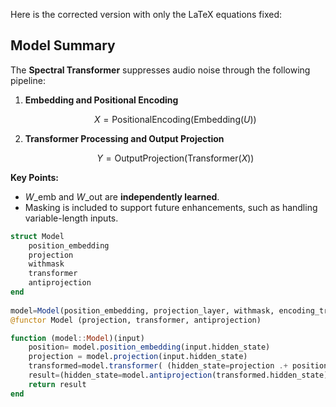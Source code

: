 Here is the corrected version with only the LaTeX equations fixed:

## Model Summary

The **Spectral Transformer** suppresses audio noise through the following pipeline:

1. **Embedding and Positional Encoding**
   
   $$
   X=\text{PositionalEncoding}(\text{Embedding}(U))
   $$

2. **Transformer Processing and Output Projection**
   
   $$
   Y=\text{OutputProjection}(\text{Transformer}(X))
   $$

**Key Points:**

- $W\_{\text{emb}}$ and $W\_{\text{out}}$ are **independently learned**.
- Masking is included to support future enhancements, such as handling variable-length inputs.


```julia
struct Model
    position_embedding
    projection
    withmask 
    transformer
    antiprojection
end
 
model=Model(position_embedding, projection_layer, withmask, encoding_transformer, antiprojection_layer)
@functor Model (projection, transformer, antiprojection)

function (model::Model)(input)
    position= model.position_embedding(input.hidden_state)
    projection = model.projection(input.hidden_state)
    transformed=model.transformer( (hidden_state=projection .+ position, attention_mask=input.attention_mask) )
    result=(hidden_state=model.antiprojection(transformed.hidden_state),attention_mask=transformed.attention_mask) 
    return result
end
```